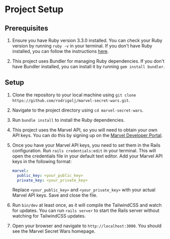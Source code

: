 # Project Setup

## Prerequisites

1. Ensure you have Ruby version 3.3.0 installed. You can check your Ruby version by running `ruby -v` in your terminal. If you don't have Ruby installed, you can follow the instructions [here](https://www.ruby-lang.org/en/documentation/installation/).

2. This project uses Bundler for managing Ruby dependencies. If you don't have Bundler installed, you can install it by running `gem install bundler`.

## Setup

1. Clone the repository to your local machine using `git clone https://github.com/rodrigolj/marvel-secret-wars.git`.

2. Navigate to the project directory using `cd marvel-secret-wars`.

3. Run `bundle install` to install the Ruby dependencies.

4. This project uses the Marvel API, so you will need to obtain your own API keys. You can do this by signing up on the [Marvel Developer Portal](https://developer.marvel.com/).

5. Once you have your Marvel API keys, you need to set them in the Rails configuration. Run `rails credentials:edit` in your terminal. This will open the credentials file in your default text editor. Add your Marvel API keys in the following format:

   ```yaml
   marvel:
     public_key: <your_public_key>
     private_key: <your_private_key>
   ```

   Replace `<your_public_key>` and `<your_private_key>` with your actual Marvel API keys. Save and close the file.

6. Run `bin/dev` at least once, as it will compile the TailwindCSS and watch for updates. You can run `rails server` to start the Rails server without watching for TailwindCSS updates.

7. Open your browser and navigate to `http://localhost:3000`. You should see the Marvel Secret Wars homepage.


